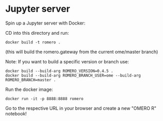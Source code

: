 Jupyter server
==============

Spin up a Jupyter server with Docker:

CD into this directory and run:
```
docker build -t romero .

```
(this will build the romero.gateway from the current ome/master branch)

Note: If you want to build a specific version or branch use:
```
docker build --build-arg ROMERO_VERSION=0.4.5 .
docker build --build-arg ROMERO_BRANCH_USER=ome --build-arg ROMERO_BRANCH=master .
```

Run the docker image:
```
docker run -it -p 8888:8888 romero
```

Go to the respective URL in your browser and create a new "OMERO R" notebook!
